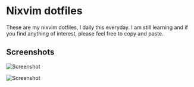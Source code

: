 # Nixvim dotfiles

These are my nixvim dotfiles, I daily this everyday. I am still learning and if you find anything
of interest, please feel free to copy and paste.

## Screenshots

![Screenshot](../../../media/nixvim1.png)

![Screenshot](../../../media/nixvim2.png)

